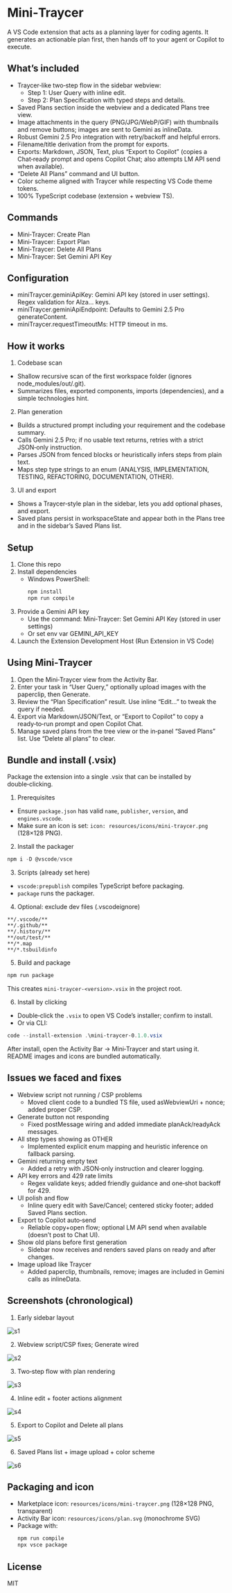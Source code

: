 # Mini‑Traycer

A VS Code extension that acts as a planning layer for coding agents. It generates an actionable plan first, then hands off to your agent or Copilot to execute.

## What’s included

- Traycer‑like two‑step flow in the sidebar webview:
  - Step 1: User Query with inline edit.
  - Step 2: Plan Specification with typed steps and details.
- Saved Plans section inside the webview and a dedicated Plans tree view.
- Image attachments in the query (PNG/JPG/WebP/GIF) with thumbnails and remove buttons; images are sent to Gemini as inlineData.
- Robust Gemini 2.5 Pro integration with retry/backoff and helpful errors.
- Filename/title derivation from the prompt for exports.
- Exports: Markdown, JSON, Text, plus “Export to Copilot” (copies a Chat‑ready prompt and opens Copilot Chat; also attempts LM API send when available).
- “Delete All Plans” command and UI button.
- Color scheme aligned with Traycer while respecting VS Code theme tokens.
- 100% TypeScript codebase (extension + webview TS).

## Commands

- Mini‑Traycer: Create Plan
- Mini‑Traycer: Export Plan
- Mini‑Traycer: Delete All Plans
- Mini‑Traycer: Set Gemini API Key

## Configuration

- miniTraycer.geminiApiKey: Gemini API key (stored in user settings). Regex validation for AIza… keys.
- miniTraycer.geminiApiEndpoint: Defaults to Gemini 2.5 Pro generateContent.
- miniTraycer.requestTimeoutMs: HTTP timeout in ms.

## How it works

1) Codebase scan
- Shallow recursive scan of the first workspace folder (ignores node_modules/out/.git).
- Summarizes files, exported components, imports (dependencies), and a simple technologies hint.

2) Plan generation
- Builds a structured prompt including your requirement and the codebase summary.
- Calls Gemini 2.5 Pro; if no usable text returns, retries with a strict JSON‑only instruction.
- Parses JSON from fenced blocks or heuristically infers steps from plain text.
- Maps step type strings to an enum (ANALYSIS, IMPLEMENTATION, TESTING, REFACTORING, DOCUMENTATION, OTHER).

3) UI and export
- Shows a Traycer‑style plan in the sidebar, lets you add optional phases, and export.
- Saved plans persist in workspaceState and appear both in the Plans tree and in the sidebar’s Saved Plans list.

## Setup

1. Clone this repo
2. Install dependencies
   - Windows PowerShell:
     ```powershell
     npm install
     npm run compile
     ```
3. Provide a Gemini API key
   - Use the command: Mini‑Traycer: Set Gemini API Key (stored in user settings)
   - Or set env var GEMINI_API_KEY
4. Launch the Extension Development Host (Run Extension in VS Code)

## Using Mini‑Traycer

1. Open the Mini‑Traycer view from the Activity Bar.
2. Enter your task in “User Query,” optionally upload images with the paperclip, then Generate.
3. Review the “Plan Specification” result. Use inline “Edit…” to tweak the query if needed.
4. Export via Markdown/JSON/Text, or “Export to Copilot” to copy a ready‑to‑run prompt and open Copilot Chat.
5. Manage saved plans from the tree view or the in‑panel “Saved Plans” list. Use “Delete all plans” to clear.

## Bundle and install (.vsix)

Package the extension into a single .vsix that can be installed by double‑clicking.

1) Prerequisites
- Ensure `package.json` has valid `name`, `publisher`, `version`, and `engines.vscode`.
- Make sure an icon is set: `icon: resources/icons/mini-traycer.png` (128×128 PNG).

2) Install the packager
```powershell
npm i -D @vscode/vsce
```

3) Scripts (already set here)
- `vscode:prepublish` compiles TypeScript before packaging.
- `package` runs the packager.

4) Optional: exclude dev files (.vscodeignore)
```text
**/.vscode/**
**/.github/**
**/.history/**
**/out/test/**
**/*.map
**/*.tsbuildinfo
```

5) Build and package
```powershell
npm run package
```

This creates `mini-traycer-<version>.vsix` in the project root.

6) Install by clicking
- Double‑click the `.vsix` to open VS Code’s installer; confirm to install.
- Or via CLI:
```powershell
code --install-extension .\mini-traycer-0.1.0.vsix
```

After install, open the Activity Bar → Mini‑Traycer and start using it. README images and icons are bundled automatically.

## Issues we faced and fixes

- Webview script not running / CSP problems
  - Moved client code to a bundled TS file, used asWebviewUri + nonce; added proper CSP.
- Generate button not responding
  - Fixed postMessage wiring and added immediate planAck/readyAck messages.
- All step types showing as OTHER
  - Implemented explicit enum mapping and heuristic inference on fallback parsing.
- Gemini returning empty text
  - Added a retry with JSON‑only instruction and clearer logging.
- API key errors and 429 rate limits
  - Regex validate keys; added friendly guidance and one‑shot backoff for 429.
- UI polish and flow
  - Inline query edit with Save/Cancel; centered sticky footer; added Saved Plans section.
- Export to Copilot auto‑send
  - Reliable copy+open flow; optional LM API send when available (doesn’t post to Chat UI).
- Show old plans before first generation
  - Sidebar now receives and renders saved plans on ready and after changes.
- Image upload like Traycer
  - Added paperclip, thumbnails, remove; images are included in Gemini calls as inlineData.

## Screenshots (chronological)

1. Early sidebar layout

![s1](resources/old/1.png)

2. Webview script/CSP fixes; Generate wired

![s2](resources/old/2.png)

3. Two‑step flow with plan rendering

![s3](resources/old/3.png)

4. Inline edit + footer actions alignment

![s4](resources/old/4.png)

5. Export to Copilot and Delete all plans

![s5](resources/old/5.png)

6. Saved Plans list + image upload + color scheme

![s6](resources/old/6.png)

## Packaging and icon

- Marketplace icon: `resources/icons/mini-traycer.png` (128×128 PNG, transparent)
- Activity Bar icon: `resources/icons/plan.svg` (monochrome SVG)
- Package with:
  ```powershell
  npm run compile
  npx vsce package
  ```

## License

MIT
